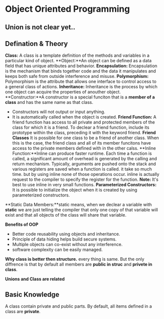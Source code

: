 # Object Oriented Programming
## Union is not clear yet..
## Defination & Theory
**Class:** A class is a template definition of the methods and variables in a particular kind of object.
**Object:**An object can be defined as a data field that has unique attributes and behavior.
**Encapsulation:** Encapsulation is the mechanism that binds together code and the data it manipulates and keeps both safe from outside interference and misuse.
**Polymorphism:** Polymorphism is the attribute that allows one interface to control access to a general class of actions.
**Inheritance:** Inheritance is the process by which one object can acquire the properties of anouther object.
**Constructor:**A constructor is a special funciton that is a **member of a class** and has the same name as that class.
- Constructors will not output or input anything.
- It is automatically called when the object is created.
**Friend Function:** A friend function has access to all private and protected members of the class for which it is a friend. To declear a friend function, include its prototype within the class, preceding it with the keyword friend.
**Friend Classes**
It is possible for one class to be a friend of another class. When this is the case, the friend class and all of its member funcitons have access to the private members defined with in the other calss.
**Inline Function:**Inline can produce faster runtime. 
Each time a function is called, a significant amount of overhead is generated by the calling and return mechanism. Typically, arguments are pushed onto the stack and various registers are saved when a function is called. it take so much time. but by using inline none of those operations occur. 
inline is actually request to the compiler to specify the register for the function.
**Note:** It's best to use inline in very small functions.
**Parameterized Constructors:** It is possible to initialize the object when it is created by using parameterized constructors.

**Static Data Members:**static means, when we declear a variable with **static** we are just telling the compiler that only one copy of that variable will exist and that all objects of the class will share that variable.




**Benefits of OOP**
* Better code reusability using objects and inheritance.
* Principle of data hiding helps build secure systems.
* Multiple objects can co-exist without any interference.
* software complexity can be easily managed.

**Why class is better then structure.**
every thing is same. But the only diffrence is that by default all members are **public in struc** and **privete in class**.

**Unions and Class are related**


## Basic Knowledge
A class contain private and public parts. By default, all items defined in a class are **private**.

